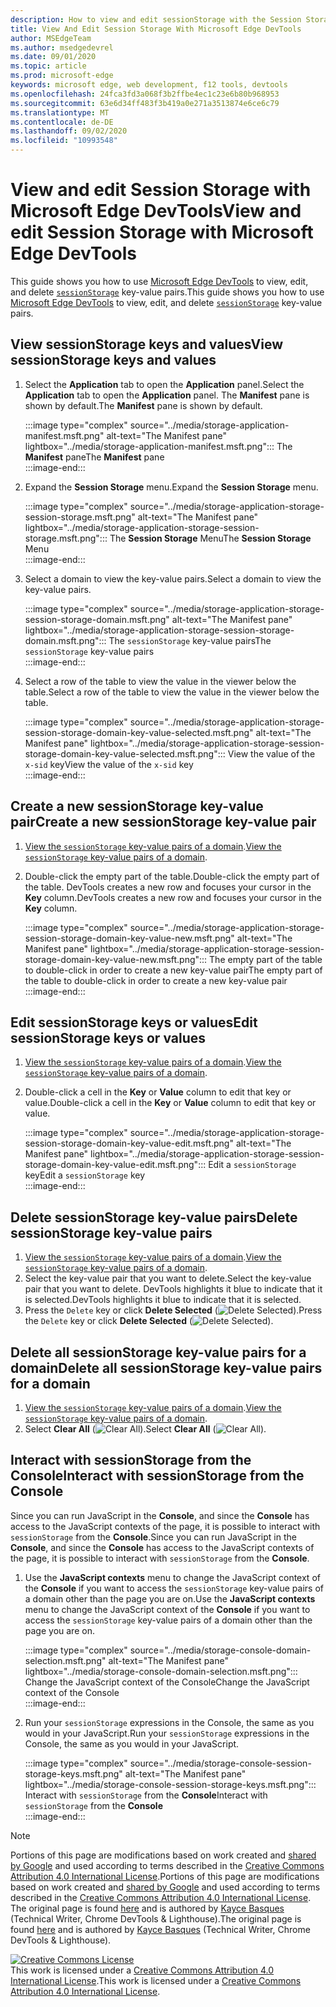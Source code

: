 ```yaml
---
description: How to view and edit sessionStorage with the Session Storage pane and the Console.
title: View And Edit Session Storage With Microsoft Edge DevTools
author: MSEdgeTeam
ms.author: msedgedevrel
ms.date: 09/01/2020
ms.topic: article
ms.prod: microsoft-edge
keywords: microsoft edge, web development, f12 tools, devtools
ms.openlocfilehash: 24fca3fd3a068f3b2ffbe4ec1c23e6b80b968953
ms.sourcegitcommit: 63e6d34ff483f3b419a0e271a3513874e6ce6c79
ms.translationtype: MT
ms.contentlocale: de-DE
ms.lasthandoff: 09/02/2020
ms.locfileid: "10993548"
---
```

<!-- Copyright Kayce Basques 

   Licensed under the Apache License, Version 2.0 (the "License");
   you may not use this file except in compliance with the License.
   You may obtain a copy of the License at

       https://www.apache.org/licenses/LICENSE-2.0

   Unless required by applicable law or agreed to in writing, software
   distributed under the License is distributed on an "AS IS" BASIS,
   WITHOUT WARRANTIES OR CONDITIONS OF ANY KIND, either express or implied.
   See the License for the specific language governing permissions and
   limitations under the License.  -->





# <span data-ttu-id="246f3-104">View and edit Session Storage with Microsoft Edge DevTools</span><span class="sxs-lookup"><span data-stu-id="246f3-104">View and edit Session Storage with Microsoft Edge DevTools</span></span>   

  

<span data-ttu-id="246f3-105">This guide shows you how to use [Microsoft Edge DevTools][MicrosoftEdgeDevTools] to view, edit, and delete [`sessionStorage`][MDNSessionStorage] key-value pairs.</span><span class="sxs-lookup"><span data-stu-id="246f3-105">This guide shows you how to use [Microsoft Edge DevTools][MicrosoftEdgeDevTools] to view, edit, and delete [`sessionStorage`][MDNSessionStorage] key-value pairs.</span></span>  

## <span data-ttu-id="246f3-106">View sessionStorage keys and values</span><span class="sxs-lookup"><span data-stu-id="246f3-106">View sessionStorage keys and values</span></span>   

1.  <span data-ttu-id="246f3-107">Select the **Application** tab to open the **Application** panel.</span><span class="sxs-lookup"><span data-stu-id="246f3-107">Select the **Application** tab to open the **Application** panel.</span></span>  <span data-ttu-id="246f3-108">The **Manifest** pane is shown by default.</span><span class="sxs-lookup"><span data-stu-id="246f3-108">The **Manifest** pane is shown by default.</span></span>  
    
    :::image type="complex" source="../media/storage-application-manifest.msft.png" alt-text="The Manifest pane" lightbox="../media/storage-application-manifest.msft.png":::
       <span data-ttu-id="246f3-110">The **Manifest** pane</span><span class="sxs-lookup"><span data-stu-id="246f3-110">The **Manifest** pane</span></span>  
    :::image-end:::  
    
1.  <span data-ttu-id="246f3-111">Expand the **Session Storage** menu.</span><span class="sxs-lookup"><span data-stu-id="246f3-111">Expand the **Session Storage** menu.</span></span>  
    
    :::image type="complex" source="../media/storage-application-storage-session-storage.msft.png" alt-text="The Manifest pane" lightbox="../media/storage-application-storage-session-storage.msft.png":::
       <span data-ttu-id="246f3-113">The **Session Storage** Menu</span><span class="sxs-lookup"><span data-stu-id="246f3-113">The **Session Storage** Menu</span></span>  
    :::image-end:::  
    
1.  <span data-ttu-id="246f3-114">Select a domain to view the key-value pairs.</span><span class="sxs-lookup"><span data-stu-id="246f3-114">Select a domain to view the key-value pairs.</span></span>  
    
    :::image type="complex" source="../media/storage-application-storage-session-storage-domain.msft.png" alt-text="The Manifest pane" lightbox="../media/storage-application-storage-session-storage-domain.msft.png":::
       <span data-ttu-id="246f3-116">The `sessionStorage` key-value pairs</span><span class="sxs-lookup"><span data-stu-id="246f3-116">The `sessionStorage` key-value pairs</span></span>  
    :::image-end:::  
    
1.  <span data-ttu-id="246f3-117">Select a row of the table to view the value in the viewer below the table.</span><span class="sxs-lookup"><span data-stu-id="246f3-117">Select a row of the table to view the value in the viewer below the table.</span></span>  
    
    :::image type="complex" source="../media/storage-application-storage-session-storage-domain-key-value-selected.msft.png" alt-text="The Manifest pane" lightbox="../media/storage-application-storage-session-storage-domain-key-value-selected.msft.png":::
       <span data-ttu-id="246f3-119">View the value of the `x-sid` key</span><span class="sxs-lookup"><span data-stu-id="246f3-119">View the value of the `x-sid` key</span></span>  
    :::image-end:::  
    
## <span data-ttu-id="246f3-120">Create a new sessionStorage key-value pair</span><span class="sxs-lookup"><span data-stu-id="246f3-120">Create a new sessionStorage key-value pair</span></span>   

1.  <span data-ttu-id="246f3-121">[View the `sessionStorage` key-value pairs of a domain](#view-sessionstorage-keys-and-values).</span><span class="sxs-lookup"><span data-stu-id="246f3-121">[View the `sessionStorage` key-value pairs of a domain](#view-sessionstorage-keys-and-values).</span></span>  
1.  <span data-ttu-id="246f3-122">Double-click the empty part of the table.</span><span class="sxs-lookup"><span data-stu-id="246f3-122">Double-click the empty part of the table.</span></span>  <span data-ttu-id="246f3-123">DevTools creates a new row and focuses your cursor in the **Key** column.</span><span class="sxs-lookup"><span data-stu-id="246f3-123">DevTools creates a new row and focuses your cursor in the **Key** column.</span></span>  
    
    :::image type="complex" source="../media/storage-application-storage-session-storage-domain-key-value-new.msft.png" alt-text="The Manifest pane" lightbox="../media/storage-application-storage-session-storage-domain-key-value-new.msft.png":::
       <span data-ttu-id="246f3-125">The empty part of the table to double-click in order to create a new key-value pair</span><span class="sxs-lookup"><span data-stu-id="246f3-125">The empty part of the table to double-click in order to create a new key-value pair</span></span>  
    :::image-end:::  
    
## <span data-ttu-id="246f3-126">Edit sessionStorage keys or values</span><span class="sxs-lookup"><span data-stu-id="246f3-126">Edit sessionStorage keys or values</span></span>   

1.  <span data-ttu-id="246f3-127">[View the `sessionStorage` key-value pairs of a domain](#view-sessionstorage-keys-and-values).</span><span class="sxs-lookup"><span data-stu-id="246f3-127">[View the `sessionStorage` key-value pairs of a domain](#view-sessionstorage-keys-and-values).</span></span>  
1.  <span data-ttu-id="246f3-128">Double-click a cell in the **Key** or **Value** column to edit that key or value.</span><span class="sxs-lookup"><span data-stu-id="246f3-128">Double-click a cell in the **Key** or **Value** column to edit that key or value.</span></span>  
    
    :::image type="complex" source="../media/storage-application-storage-session-storage-domain-key-value-edit.msft.png" alt-text="The Manifest pane" lightbox="../media/storage-application-storage-session-storage-domain-key-value-edit.msft.png":::
       <span data-ttu-id="246f3-130">Edit a `sessionStorage` key</span><span class="sxs-lookup"><span data-stu-id="246f3-130">Edit a `sessionStorage` key</span></span>  
    :::image-end:::  
    
## <span data-ttu-id="246f3-131">Delete sessionStorage key-value pairs</span><span class="sxs-lookup"><span data-stu-id="246f3-131">Delete sessionStorage key-value pairs</span></span>   

1.  <span data-ttu-id="246f3-132">[View the `sessionStorage` key-value pairs of a domain](#view-sessionstorage-keys-and-values).</span><span class="sxs-lookup"><span data-stu-id="246f3-132">[View the `sessionStorage` key-value pairs of a domain](#view-sessionstorage-keys-and-values).</span></span>  
1.  <span data-ttu-id="246f3-133">Select the key-value pair that you want to delete.</span><span class="sxs-lookup"><span data-stu-id="246f3-133">Select the key-value pair that you want to delete.</span></span>  <span data-ttu-id="246f3-134">DevTools highlights it blue to indicate that it is selected.</span><span class="sxs-lookup"><span data-stu-id="246f3-134">DevTools highlights it blue to indicate that it is selected.</span></span>  
1.  <span data-ttu-id="246f3-135">Press the `Delete` key or click **Delete Selected** \(![Delete Selected][ImageDeleteIcon]\).</span><span class="sxs-lookup"><span data-stu-id="246f3-135">Press the `Delete` key or click **Delete Selected** \(![Delete Selected][ImageDeleteIcon]\).</span></span>  
    
## <span data-ttu-id="246f3-136">Delete all sessionStorage key-value pairs for a domain</span><span class="sxs-lookup"><span data-stu-id="246f3-136">Delete all sessionStorage key-value pairs for a domain</span></span>   

1.  <span data-ttu-id="246f3-137">[View the `sessionStorage` key-value pairs of a domain](#view-sessionstorage-keys-and-values).</span><span class="sxs-lookup"><span data-stu-id="246f3-137">[View the `sessionStorage` key-value pairs of a domain](#view-sessionstorage-keys-and-values).</span></span>  
1.  <span data-ttu-id="246f3-138">Select **Clear All** \(![Clear All][ImageClearIcon]\).</span><span class="sxs-lookup"><span data-stu-id="246f3-138">Select **Clear All** \(![Clear All][ImageClearIcon]\).</span></span>  
    
## <span data-ttu-id="246f3-139">Interact with sessionStorage from the Console</span><span class="sxs-lookup"><span data-stu-id="246f3-139">Interact with sessionStorage from the Console</span></span>   

<span data-ttu-id="246f3-140">Since you can run JavaScript in the **Console**, and since the **Console** has access to the JavaScript contexts of the page, it is possible to interact with `sessionStorage` from the **Console**.</span><span class="sxs-lookup"><span data-stu-id="246f3-140">Since you can run JavaScript in the **Console**, and since the **Console** has access to the JavaScript contexts of the page, it is possible to interact with `sessionStorage` from the **Console**.</span></span>  

1.  <span data-ttu-id="246f3-141">Use the **JavaScript contexts** menu to change the JavaScript context of the **Console** if you want to access the `sessionStorage` key-value pairs of a domain other than the page you are on.</span><span class="sxs-lookup"><span data-stu-id="246f3-141">Use the **JavaScript contexts** menu to change the JavaScript context of the **Console** if you want to access the `sessionStorage` key-value pairs of a domain other than the page you are on.</span></span>  
    
    :::image type="complex" source="../media/storage-console-domain-selection.msft.png" alt-text="The Manifest pane" lightbox="../media/storage-console-domain-selection.msft.png":::
       <span data-ttu-id="246f3-143">Change the JavaScript context of the Console</span><span class="sxs-lookup"><span data-stu-id="246f3-143">Change the JavaScript context of the Console</span></span>  
    :::image-end:::  
    
1.  <span data-ttu-id="246f3-144">Run your `sessionStorage` expressions in the Console, the same as you would in your JavaScript.</span><span class="sxs-lookup"><span data-stu-id="246f3-144">Run your `sessionStorage` expressions in the Console, the same as you would in your JavaScript.</span></span>  
    
    :::image type="complex" source="../media/storage-console-session-storage-keys.msft.png" alt-text="The Manifest pane" lightbox="../media/storage-console-session-storage-keys.msft.png":::
       <span data-ttu-id="246f3-146">Interact with `sessionStorage` from the **Console**</span><span class="sxs-lookup"><span data-stu-id="246f3-146">Interact with `sessionStorage` from the **Console**</span></span>  
    :::image-end:::  
    
<!--  
   

  
-->  

<!-- image links -->  

[ImageClearIcon]: ../media/clear-icon.msft.png  
[ImageDeleteIcon]: ../media/delete-icon.msft.png  

<!-- links -->  

[MicrosoftEdgeDevTools]: ../../devtools-guide-chromium.md "Microsoft Edge (Chromium) Developer tools | Microsoft Docs"  

[MDNSessionStorage]: https://developer.mozilla.org/docs/Web/API/Window/sessionStorage "Window.sessionStorage | MDN"  

> [!NOTE]
> <span data-ttu-id="246f3-149">Portions of this page are modifications based on work created and [shared by Google][GoogleSitePolicies] and used according to terms described in the [Creative Commons Attribution 4.0 International License][CCA4IL].</span><span class="sxs-lookup"><span data-stu-id="246f3-149">Portions of this page are modifications based on work created and [shared by Google][GoogleSitePolicies] and used according to terms described in the [Creative Commons Attribution 4.0 International License][CCA4IL].</span></span>  
> <span data-ttu-id="246f3-150">The original page is found [here](https://developers.google.com/web/tools/chrome-devtools/storage/sessionstorage) and is authored by [Kayce Basques][KayceBasques] \(Technical Writer, Chrome DevTools \& Lighthouse\).</span><span class="sxs-lookup"><span data-stu-id="246f3-150">The original page is found [here](https://developers.google.com/web/tools/chrome-devtools/storage/sessionstorage) and is authored by [Kayce Basques][KayceBasques] \(Technical Writer, Chrome DevTools \& Lighthouse\).</span></span>  

[![Creative Commons License][CCby4Image]][CCA4IL]  
<span data-ttu-id="246f3-152">This work is licensed under a [Creative Commons Attribution 4.0 International License][CCA4IL].</span><span class="sxs-lookup"><span data-stu-id="246f3-152">This work is licensed under a [Creative Commons Attribution 4.0 International License][CCA4IL].</span></span>  

[CCA4IL]: https://creativecommons.org/licenses/by/4.0  
[CCby4Image]: https://i.creativecommons.org/l/by/4.0/88x31.png  
[GoogleSitePolicies]: https://developers.google.com/terms/site-policies  
[KayceBasques]: https://developers.google.com/web/resources/contributors/kaycebasques  
